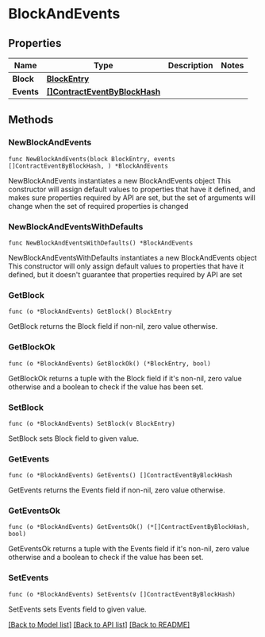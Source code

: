 # BlockAndEvents

## Properties

Name | Type | Description | Notes
------------ | ------------- | ------------- | -------------
**Block** | [**BlockEntry**](BlockEntry.md) |  | 
**Events** | [**[]ContractEventByBlockHash**](ContractEventByBlockHash.md) |  | 

## Methods

### NewBlockAndEvents

`func NewBlockAndEvents(block BlockEntry, events []ContractEventByBlockHash, ) *BlockAndEvents`

NewBlockAndEvents instantiates a new BlockAndEvents object
This constructor will assign default values to properties that have it defined,
and makes sure properties required by API are set, but the set of arguments
will change when the set of required properties is changed

### NewBlockAndEventsWithDefaults

`func NewBlockAndEventsWithDefaults() *BlockAndEvents`

NewBlockAndEventsWithDefaults instantiates a new BlockAndEvents object
This constructor will only assign default values to properties that have it defined,
but it doesn't guarantee that properties required by API are set

### GetBlock

`func (o *BlockAndEvents) GetBlock() BlockEntry`

GetBlock returns the Block field if non-nil, zero value otherwise.

### GetBlockOk

`func (o *BlockAndEvents) GetBlockOk() (*BlockEntry, bool)`

GetBlockOk returns a tuple with the Block field if it's non-nil, zero value otherwise
and a boolean to check if the value has been set.

### SetBlock

`func (o *BlockAndEvents) SetBlock(v BlockEntry)`

SetBlock sets Block field to given value.


### GetEvents

`func (o *BlockAndEvents) GetEvents() []ContractEventByBlockHash`

GetEvents returns the Events field if non-nil, zero value otherwise.

### GetEventsOk

`func (o *BlockAndEvents) GetEventsOk() (*[]ContractEventByBlockHash, bool)`

GetEventsOk returns a tuple with the Events field if it's non-nil, zero value otherwise
and a boolean to check if the value has been set.

### SetEvents

`func (o *BlockAndEvents) SetEvents(v []ContractEventByBlockHash)`

SetEvents sets Events field to given value.



[[Back to Model list]](../README.md#documentation-for-models) [[Back to API list]](../README.md#documentation-for-api-endpoints) [[Back to README]](../README.md)


